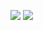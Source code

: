 ![](https://64.media.tumblr.com/c156c8e17d20a1688bf0fef31d277069/8391b7b2d92f97bd-fd/s2048x3072/fd96ff57e91ab8bd7da93a5f04e8e6249c531289.pnj)
![](https://64.media.tumblr.com/7b91ce98e0a413987026dc5382aef389/8391b7b2d92f97bd-9f/s640x960/395401dfefbc3c9bdc332daf0b5688679d65d5dd.gifv)
